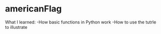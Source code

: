 # americanFlag



What I learned: 
-How basic functions in Python work
-How to use the tutrle to illustrate
